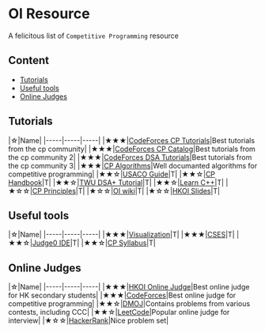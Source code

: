 # OI Resource
A felicitous list of `Competitive Programming` resource

## Content
- [Tutorials](#Tutorials)
- [Useful tools](#Useful-tools)
- [Online Judges](#Online-Judges)

## Tutorials
|☆|Name|
|-----|-----|-----|
|★★★|[CodeForces CP Tutorials](https://codeforces.com/blog/entry/57282)|Best tutorials from the cp community|
|★★★|[CodeForces CP Catalog](https://codeforces.com/catalog)|Best tutorials from the cp community 2|
|★★★|[CodeForces DSA Tutorials](https://codeforces.com/blog/entry/13529)|Best tutorials from the cp community 3|
|★★★|[CP Algorithms](https://cp-algorithms.com)|Well documanted algorithms for competitive programming|
|★★☆|[USACO Guide](https://usaco.guide)|T|
|★★☆|[CP Handbook](Books/cph.pdf)|T|
|★★☆|[TWU DSA+ Tutorial](https://web.ntnu.edu.tw/~algo/)|T|
|★★☆|[Learn C++](https://www.learncpp.com/)|T|
|★☆☆|[CP Principles](Books/paps.pdf)|T|
|★☆☆|[OI wiki](https://oi-wiki.org)|T|
|★☆☆|[HKOI Slides](https://hkoi.org/en/training-materials/2023/)|T|

## Useful tools
|☆|Name|
|-----|-----|-----|
|★★★|[Visualization](https://visualgo.net/en)|T|
|★★★|[CSES](https://cses.fi/problemset/)|T|
|★★☆|[Judge0 IDE](https://ide.judge0.com/)|T|
|★★☆|[CP Syllabus](Books/Syllabus.pdf)|T|

## Online Judges
|☆|Name|
|-----|-----|-----|
|★★★|[HKOI Online Judge](https://judge.hkoi.org/)|Best online judge for HK secondary students|
|★★★|[CodeForces](https://codeforces.com/problemset)|Best online judge for competitive programming|
|★★☆|[DMOJ](https://dmoj.ca/)|Contains problems from various contests, including CCC|
|★★☆|[LeetCode](https://leetcode.com/problemset/)|Popular online judge for interview|
|★☆☆|[HackerRank](https://www.hackerrank.com/dashboard)|Nice problem set|

